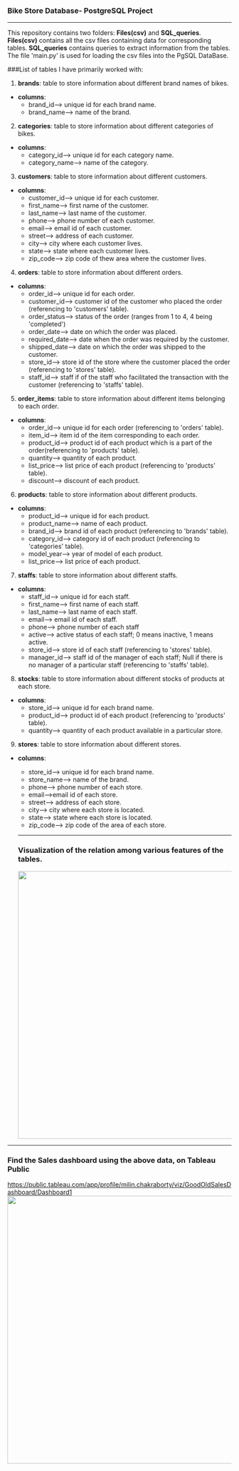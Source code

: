 ### Bike Store Database- PostgreSQL Project
------------------------------------------------------------------------------------------------------------------------------------------------------------------------------------------
This repository contains two folders: **Files(csv)** and **SQL_queries**. **Files(csv)** contains all the csv files containing data for corresponding tables. **SQL_queries** contains queries to extract information from the tables. The file 'main.py' is used for loading the csv files into the PgSQL DataBase.

###List of tables I have primarily worked with:
1. **brands**: table to store information about different brand names of bikes.   
- **columns**:
  - brand_id--> unique id for each brand name.
  - brand_name--> name of the brand.
2. **categories**: table to store information about different categories of bikes.   
- **columns**:
  - category_id--> unique id for each category name.
  - category_name--> name of the category.
3. **customers**: table to store information about different customers.   
- **columns**:
  - customer_id--> unique id for each customer.
  - first_name--> first name of the customer.
  - last_name--> last name of the customer.
  - phone--> phone number of each customer.
  - email--> email id of each customer.
  - street--> address of each customer.
  - city--> city where each customer lives.
  - state--> state where each customer lives.
  - zip_code--> zip code of thew area where the customer lives.
4. **orders**: table to store information about different orders.   
- **columns**:
  - order_id--> unique id for each order.
  - customer_id--> customer id of the customer who placed the order (referencing to 'customers' table).
  - order_status--> status of the order (ranges from 1 to 4, 4 being 'completed')
  - order_date--> date on which the order was placed.
  - required_date--> date when the order was required by the customer.
  - shipped_date--> date on which the order was shipped to the customer.
  - store_id--> store id of the store where the customer placed the order (referencing to 'stores' table).
  - staff_id--> staff if of the staff who facilitated the transaction with the customer (referencing to 'staffs' table).
5. **order_items**: table to store information about different items belonging to each order.   
- **columns**:
  - order_id--> unique id for each order (referencing to 'orders' table).
  - item_id--> item id of the item corresponding to each order.
  - product_id--> product id of each product which is a part of the order(referencing to 'products' table).
  - quantity--> quantity of each product.
  - list_price--> list price of each product (referencing to 'products' table).
  - discount--> discount of each product.
6. **products**: table to store information about different products.   
- **columns**:
  - product_id--> unique id for each product.
  - product_name--> name of each product.
  - brand_id--> brand id of each product (referencing to 'brands' table).
  - category_id--> category id of each product (referencing to 'categories' table).
  - model_year--> year of model of each product.
  - list_price--> list price of each product.
7. **staffs**: table to store information about different staffs.   
- **columns**:
  - staff_id--> unique id for each staff.
  - first_name--> first name of each staff.
  - last_name--> last name of each staff.
  - email--> email id of each staff.
  - phone--> phone number of each staff
  - active--> active status of each staff; 0 means inactive, 1 means active.
  - store_id--> store id of each staff (referencing to 'stores' table).
  - manager_id--> staff id of the manager of each staff; Null if there is no manager of a particular staff (referencing to 'staffs' table).
8. **stocks**: table to store information about different stocks of products at each store.   
- **columns**:
  - store_id--> unique id for each brand name.
  - product_id--> product id of each product (referencing to 'products' table).
  - quantity--> quantity of each product available in a particular store.
9. **stores**: table to store information about different stores.   
- **columns**:
  - store_id--> unique id for each brand name.
  - store_name--> name of the brand.
  - phone--> phone number of each store.
  - email-->email id of each store.
  - street--> address of each store.
  - city--> city where each store is located.
  - state--> state where each store is located.
  - zip_code--> zip code of the area of each store.
  - -----------------------------------------------------------------------------------------------------------------------------------------------------------------------------------
    
  ### Visualization of the relation among various features of the tables.
  <img src="https://github.com/BeatrixKiddo5/Bike-Store-DB--PostgreSQL/assets/155089663/47ec73cf-bc44-4ddb-9beb-6f831fce6b88" width="850" height="600">


- --------------------------------------------------------------------------------------------------------------------------------------------------------------------------------------

### Find the Sales dashboard using the above data, on Tableau Public
https://public.tableau.com/app/profile/milin.chakraborty/viz/GoodOldSalesDashboard/Dashboard1
<img src="https://github.com/BeatrixKiddo5/Bike-Store-DB--PostgreSQL/assets/155089663/07cc7786-c9ab-492c-89f9-91e92a241fbf" width="850" height="600">

